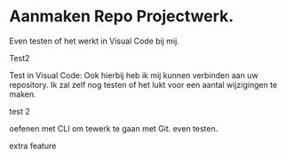 # Aanmaken Repo Projectwerk.

Even testen of het werkt in Visual Code bij mij.

Test2




Test in Visual Code:
Ook hierbij heb ik mij kunnen verbinden aan uw repository. Ik zal zelf nog testen of het lukt voor een aantal wijzigingen te maken.

test 2

oefenen met CLI om tewerk te gaan met Git. even testen.

extra feature